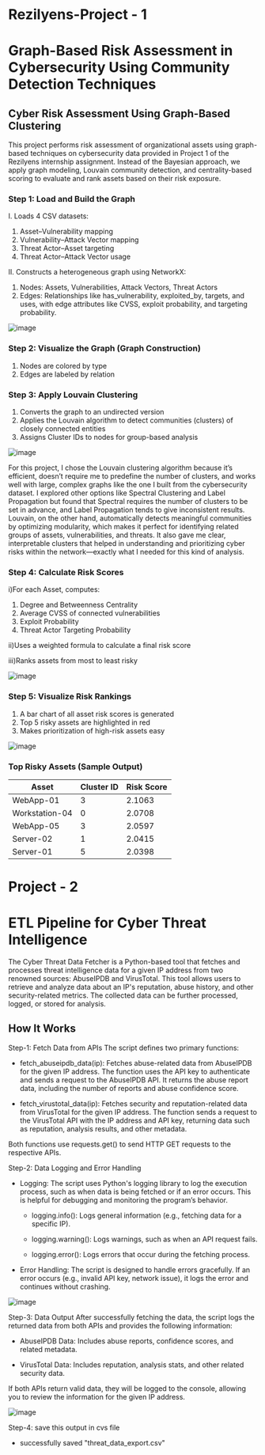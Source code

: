 # Rezilyens-Project - 1
# Graph-Based Risk Assessment in Cybersecurity Using Community Detection Techniques

## Cyber Risk Assessment Using Graph-Based Clustering
This project performs risk assessment of organizational assets using graph-based techniques on cybersecurity data provided in Project 1 of the Rezilyens internship assignment. Instead of the Bayesian approach, we apply graph modeling, Louvain community detection, and centrality-based scoring to evaluate and rank assets based on their risk exposure.

### Step 1: Load and Build the Graph

I. Loads 4 CSV datasets:
  1. Asset–Vulnerability mapping
  2. Vulnerability–Attack Vector mapping
  3. Threat Actor–Asset targeting
  4. Threat Actor–Attack Vector usage
      
II. Constructs a heterogeneous graph using NetworkX:
  1. Nodes: Assets, Vulnerabilities, Attack Vectors, Threat Actors
  2. Edges: Relationships like has_vulnerability, exploited_by, targets, and uses, with edge attributes like CVSS, exploit probability, and targeting probability.

![image](https://github.com/user-attachments/assets/5f8ef3f9-5dfb-4708-9aa7-36be87cb988f)

### Step 2: Visualize the Graph (Graph Construction)
   1. Nodes are colored by type
   2. Edges are labeled by relation

### Step 3: Apply Louvain Clustering
  1. Converts the graph to an undirected version
  2. Applies the Louvain algorithm to detect communities (clusters) of closely connected entities
  3. Assigns Cluster IDs to nodes for group-based analysis

![image](https://github.com/user-attachments/assets/bdddafcc-582f-4c56-80db-0c9814b2649a)

For this project, I chose the Louvain clustering algorithm because it’s efficient, doesn’t require me to predefine the number of clusters, and works well with large, complex graphs like the one I built from the cybersecurity dataset. I explored other options like Spectral Clustering and Label Propagation but found that Spectral requires the number of clusters to be set in advance, and Label Propagation tends to give inconsistent results. Louvain, on the other hand, automatically detects meaningful communities by optimizing modularity, which makes it perfect for identifying related groups of assets, vulnerabilities, and threats. It also gave me clear, interpretable clusters that helped in understanding and prioritizing cyber risks within the network—exactly what I needed for this kind of analysis.

### Step 4: Calculate Risk Scores

i)For each Asset, computes:
  1. Degree and Betweenness Centrality
  2. Average CVSS of connected vulnerabilities
  3. Exploit Probability
  4. Threat Actor Targeting Probability

ii)Uses a weighted formula to calculate a final risk score

iii)Ranks assets from most to least risky

![image](https://github.com/user-attachments/assets/e65fae74-2e9f-4b7b-a7ae-3085167c32ab)

### Step 5: Visualize Risk Rankings
  1. A bar chart of all asset risk scores is generated
  2. Top 5 risky assets are highlighted in red
  3. Makes prioritization of high-risk assets easy

![image](https://github.com/user-attachments/assets/c52810b4-dade-4d0a-8b8d-1c13dd9185d9)

### Top Risky Assets (Sample Output)

| Asset | Cluster ID | Risk Score |
|-------|------------|------------|
| WebApp-01	| 3 | 2.1063 |
|Workstation-04	| 0 | 2.0708 |
| WebApp-05	| 3	| 2.0597 |
| Server-02 |	1 |	2.0415 |
| Server-01 | 5	| 2.0398 |


# Project - 2
# ETL Pipeline for Cyber Threat Intelligence

The Cyber Threat Data Fetcher is a Python-based tool that fetches and processes threat intelligence data for a given IP address from two renowned sources: AbuseIPDB and VirusTotal. This tool allows users to retrieve and analyze data about an IP's reputation, abuse history, and other security-related metrics. The collected data can be further processed, logged, or stored for analysis.


## How It Works
Step-1: Fetch Data from APIs
The script defines two primary functions:
      
   - fetch_abuseipdb_data(ip): Fetches abuse-related data from AbuseIPDB for the given IP address. The function uses the API key to authenticate and sends a request to the AbuseIPDB API. It returns the abuse report data, including the number of reports and abuse confidence score.
      
   - fetch_virustotal_data(ip): Fetches security and reputation-related data from VirusTotal for the given IP address. The function sends a request to the VirusTotal API with the IP address and API key, returning data such as reputation, analysis results, and other metadata.
      
Both functions use requests.get() to send HTTP GET requests to the respective APIs.

Step-2: Data Logging and Error Handling
   - Logging: The script uses Python's logging library to log the execution process, such as when data is being fetched or if an error occurs. This is helpful for debugging and monitoring the program’s behavior.
      
      - logging.info(): Logs general information (e.g., fetching data for a specific IP).
      
      - logging.warning(): Logs warnings, such as when an API request fails.
      
      - logging.error(): Logs errors that occur during the fetching process.
      
   - Error Handling: The script is designed to handle errors gracefully. If an error occurs (e.g., invalid API key, network issue), it logs the error and continues without crashing.
   
![image](https://github.com/user-attachments/assets/cc2c1962-7800-4b39-b288-6ae6a9e822f4)

Step-3: Data Output
After successfully fetching the data, the script logs the returned data from both APIs and provides the following information:
      
  - AbuseIPDB Data: Includes abuse reports, confidence scores, and related metadata.
      
  - VirusTotal Data: Includes reputation, analysis stats, and other related security data.
      
If both APIs return valid data, they will be logged to the console, allowing you to review the information for the given IP address.

![image](https://github.com/user-attachments/assets/faa33cdb-a750-4635-9eb6-ec0716e72555)

Step-4: save this output in cvs file
- successfully saved "threat_data_export.csv"
